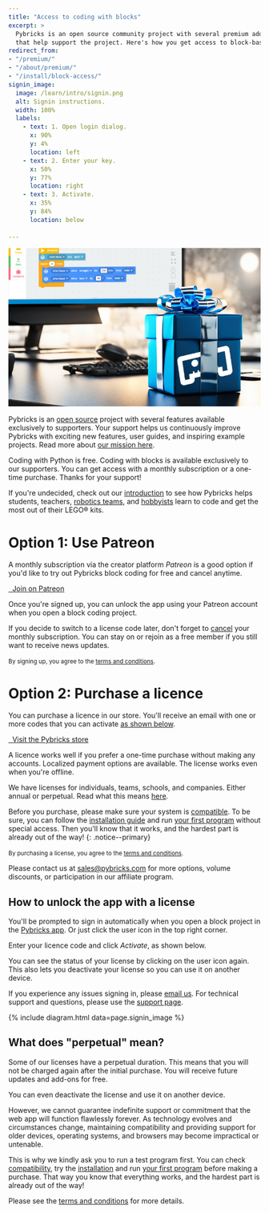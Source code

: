 ```yaml
---
title: "Access to coding with blocks"
excerpt: >
  Pybricks is an open source community project with several premium add-ons
  that help support the project. Here's how you get access to block-based coding.
redirect_from:
- "/premium/"
- "/about/premium/"
- "/install/block-access/"
signin_image:
  image: /learn/intro/signin.png
  alt: Signin instructions.
  width: 100%
  labels:
    - text: 1. Open login dialog.
      x: 90%
      y: 4%
      location: left
    - text: 2. Enter your key.
      x: 50%
      y: 77%
      location: right
    - text: 3. Activate.
      x: 35%
      y: 84%
      location: below

---
```


![pybricks options](/learn/intro/pybricks-lifetime.jpg)


Pybricks is an <a href ="https://github.com/pybricks" target="_blank">open
source</a> project with several features available exclusively to supporters.
Your support helps us continuously improve Pybricks with exciting new features,
user guides, and inspiring example projects. Read more about
[our mission here](/learn/intro/story-mission/).

Coding with Python is free. Coding with blocks is available exclusively to our
supporters. You can get access with a monthly subscription or a one-time
purchase. Thanks for your support!

If you're undecided, check out our [introduction](/learn/) to see how
Pybricks helps students, teachers, [robotics teams](/learn/#pybricks-for-robotics-teams),
and [hobbyists](/learn/#pybricks-for-lego-enthusiasts) learn to code and get
the most out of their LEGO® kits.

# Option 1: Use Patreon

A monthly subscription via the creator platform _Patreon_ is a good option if
you'd like to try out Pybricks block coding for free and cancel anytime.

<a href="https://www.patreon.com/pybricks/membership" target="_blank" class="btn btn--primary"><i class="fas fa-user"></i>&nbsp;&nbsp;Join on Patreon</a>

Once you're signed up, you can unlock the app using your
Patreon account when you open a block coding project.

If you decide to switch to a license code later, don't forget to <a href="http://patreon.com/settings/memberships/pybricks" target="_blank">cancel</a> your monthly subscription. You can stay on or rejoin
as a free member if you still want to receive news updates.

<small>By signing up, you agree to the [terms and conditions](/legal).</small>

# Option 2: Purchase a licence

You can purchase a licence in our store. You'll receive an email
with one or more codes that you can activate [as shown below][using-license].

<a href="https://pybricks.onfastspring.com/" target="_blank" class="btn btn--primary"><i class="fas fa-shopping-cart"></i>&nbsp;&nbsp;Visit the Pybricks store</a>

A licence works well if you prefer a one-time purchase without making any
accounts. Localized payment options are available. The license works even when
you're offline.

We have licenses for individuals, teams, schools, and companies. Either annual or perpetual. Read what this means [here][perpetual].

Before you purchase, please make sure your system
is [compatible]. To be sure, you can
follow the [installation guide] and run [your first program]
without special access. Then you'll know that it works, and the
hardest part is already out of the way!
{: .notice--primary}

<small>By purchasing a license, you agree to the [terms and conditions](/legal/).</small>

Please contact us at [sales@pybricks.com](mailto:sales@pybricks.com) for more
options, volume discounts, or participation in our affiliate program.

## How to unlock the app with a license

You'll be prompted to sign in automatically when you open a block project in
the <a href="https://code.pybricks.com/" target="_blank">Pybricks app</a>. Or
just click the user icon in the top right corner.

Enter your licence code and click _Activate_, as shown below.

You can see the status of your license by clicking on the user icon again. This
also lets you deactivate your license so you can use it on another device.

If you experience any issues signing in, please [email us](mailto:sales@pybricks.com).
For technical support and questions, please use the [support page][support].

{% include diagram.html data=page.signin_image %}

## What does "perpetual" mean?

Some of our licenses have a perpetual duration. This means that you will not be
charged again after the initial purchase. You will receive future updates and
add-ons for free.

You can even deactivate the license and use it on another device.

However, we cannot guarantee indefinite support or commitment that the web app
will function flawlessly forever. As technology evolves and circumstances
change, maintaining compatibility and providing support for older devices,
operating systems, and browsers may become impractical or untenable.

This is why we kindly ask you to run a test program first. You can check
[compatibility][compatible], try the [installation][installation guide] and
run [your first program] before making a purchase. That way you know that
everything works, and the hardest part is already out of the way!

Please see the [terms and conditions](/legal/) for more details.

[using-license]: #how-to-unlock-the-app-with-a-license
[app]: https://code.pybricks.com
[support]: https://github.com/pybricks/support/
[perpetual]: #what-does-perpetual-mean
[installation guide]: /learn/getting-started/install-pybricks/
[your first program]: /learn/getting-started/pybricks-environment/
[compatible]: /learn/getting-started/what-do-you-need/
